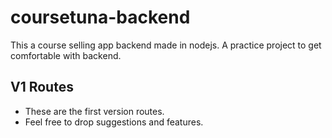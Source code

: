 # coursetuna-backend
This a course selling app backend made in nodejs. A practice project to get comfortable with backend.


## V1 Routes 

- These are the first version routes. 
- Feel free to drop suggestions and features.


